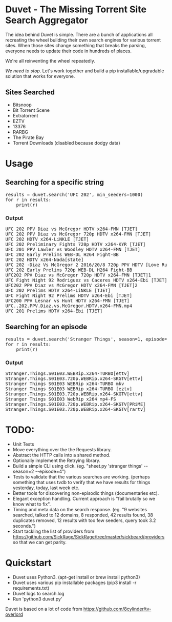 # Duvet - The Missing Torrent Site Search Aggregator
The idea behind Duvet is simple. There are a bunch of applications all
recreating the wheel building their own search engines for various 
torrent sites. When those sites change something that breaks the 
parsing, everyone needs to update their code in hundreds of places. 

We're all reinventing the wheel repeatedly.

*We need to stop*. Let's work together and build a pip 
installable/upgradable solution that works for everyone.


## Sites Searched
* Bitsnoop
* Bit Torrent Scene
* Extratorrent
* EZTV
* 13376
* RARBG
* The Pirate Bay
* Torrent Downloads (disabled because dodgy data)



# Usage
## Searching for a specific string
<pre>
results = duvet.search('UFC 202', min_seeders=1000)
for r in results:
    print(r)
</pre>

### Output
<pre>
UFC 202 PPV Diaz vs McGregor HDTV x264-FMN [TJET]              Size: 1.86 GB        Seeders: 31388    Age: 1 days   EXT
UFC 202 PPV Diaz vs McGregor 720p HDTV x264-FMN [TJET]         Size: 5.12 GB        Seeders: 29627    Age: 1 days   EXT
UFC 202 HDTV x264-LiNKLE [TJET]                                Size: 1.69 GB        Seeders: 11447    Age: 1 days   EXT
UFC 202 Preliminary Fights 720p HDTV x264-KYR [TJET]           Size: 2.64 GB        Seeders: 7260     Age: 1 days   EXT
UFC 201 PPV Lawler vs Woodley HDTV x264-FMN [TJET]             Size: 1.78 GB        Seeders: 6581     Age: 22 days   EXT
UFC 202 Early Prelims WEB-DL H264 Fight-BB                     Size: 1.05 GB        Seeders: 5793     Age: 1 days   EXT
UFC 202 HDTV x264-Nada[state]                                  Size: 860.45 MB      Seeders: 5006     Age: 1 days   EXT
UFC 202 -Diaz Vs McGregor 2 2016/20/8 720p PPV HDTV [Love Ru   Size: 2.50 GB        Seeders: 4683     Age: 1 days   TPB
UFC 202 Early Prelims 720p WEB-DL H264 Fight-BB                Size: 3.01 GB        Seeders: 4652     Age: 1 days   EXT
UFC202 PPV Diaz vs McGregor 720p HDTV x264-FMN [TJET]1         Size: 4.77 GB        Seeders: 4504     Age: 1 days   13X
UFC Fight Night 92 Rodriguez vs Caceres HDTV x264-Ebi [TJET]   Size: 2.30 GB        Seeders: 4462     Age: 15 days   EXT
UFC202 PPV Diaz vs McGregor HDTV x264-FMN [TJET]2              Size: 1.74 GB        Seeders: 4294     Age: 1 days   13X
UFC 202 Prelims HDTV x264-LiNKLE [TJET]                        Size: 975.30 MB      Seeders: 4039     Age: 1 days   EXT
UFC Fight Night 92 Prelims HDTV x264-Ebi [TJET]                Size: 1.12 GB        Seeders: 3920     Age: 15 days   EXT
UFC200 PPV Lesnar vs Hunt HDTV x264-FMN [TJET]                 Size: 2.07 GB        Seeders: 3487     Age: 31 days   13X
UFC..202.PPV.Diaz.vs.McGregor.HDTV.x264-FMN.mp4                Size: 1.86 GB        Seeders: 3153     Age: 1 days   EXT
UFC 201 Prelims HDTV x264-Ebi [TJET]                           Size: 1.03 GB        Seeders: 3083     Age: 22 days   EXT
</pre>

## Searching for an episode
<pre>
results = duvet.search('Stranger Things', season=1, episode=3, min_seeders=100)
for r in results:
    print(r)
</pre>

### Output
<pre>
Stranger.Things.S01E03.WEBRip.x264-TURBO[ettv]                 Size: 281.09 MB      Seeders: 15504    Age: 38 days   EXT
Stranger.Things.S01E03.720p.WEBRip.x264-SKGTV[ettv]            Size: 1.34 GB        Seeders: 1277     Age: 38 days   EXT
Stranger Things S01E03 WEBRip x264-TURBO mkv                   Size: 281.09 MB      Seeders: 554      Age: Unknown   BTS
Stranger Things S01E03 WEBRip x264-TURBO [eztv]                Size: 268.07 MB      Seeders: 533      Age: 28 days   EZT
Stranger.Things.S01E03.720p.WEBRip.x264-SKGTV[ettv]            Size: 1.25 GB        Seeders: 307      Age: 38 days   BTR
Stranger Things S01E03 WebRip x264 mp4-FS                      Size: 274.64 MB      Seeders: 199      Age: 38 days   EXT
Stranger.Things.S01E03.720p.WEBRip.x264-SKGTV[PRiME]           Size: 1.34 GB        Seeders: 194      Age: 38 days   EXT
Stranger.Things.S01E03.720p.WEBRip.x264-SKGTV[rartv]           Size: 1.34 GB        Seeders: 190      Age: 38 days   RBG
</pre>


# TODO: 
* Unit Tests
* Move everything over the the Requests library.
* Abstract the HTTP calls into a shared method.
* Optionally implement the Retrying library.
* Build a simple CLI using click. (eg. "sheet.py 'stranger things' 
--season=2 --episode=4")
* Tests to validate that the various searches are working. (perhaps
something that uses tvdb to verify that we have results for things
yesterday, today, last week etc. 
* Better tools for discovering non-episodic things (documentaries etc).
* Elegant exception handling. Current approach is "fail brutally so we 
know what to fix".
* Timing and meta data on the search response. (eg. "9 websites 
searched, talked to 12 domains, 8 responded, 42 results found, 38 
duplicates removed, 12 results with too few seeders, query took 
3.2 seconds.")
* Start tackling the list of providers from 
https://github.com/SickRage/SickRage/tree/master/sickbeard/providers so
that we can get parity.


# Quickstart
* Duvet uses Python3. (apt-get install or brew install python3)
* Duvet uses various pip installable packages (pip3 install -r 
requirements.txt)
* Duvet logs to search.log
* Run 'python3 duvet.py'

Duvet is based on a lot of code from https://github.com/8cylinder/tv-overlord
